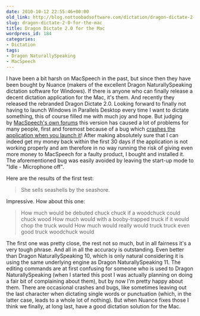 ```yaml
---
date: 2010-10-12 22:55:46+00:00
old_link: http://blog.nottoobadsoftware.com/dictation/dragon-dictate-2-0-for-the-mac/
slug: dragon-dictate-2-0-for-the-mac
title: Dragon Dictate 2.0 for the Mac
wordpress_id: 184
categories:
- Dictation
tags:
- Dragon NaturallySpeaking
- MacSpeech
---
```


I have been a bit harsh on MacSpeech in the past, but since then they have been bought by Nuance (makers of the excellent Dragon NaturallySpeaking dictation software for Windows). If there is anyone who can finally release a decent dictation application for the Mac, it's them. And recently they released the rebranded Dragon Dictate 2.0. Looking forward to finally not having to launch Windows in Parallels Desktop every time I want to dictate something, this of course filled me with much joy and hope. But judging by [MacSpeech's own forums](http://www.macspeech.com/extensions/forums/topic.php?id=1012#post-4794) this version has caused a lot of problems for many people, first and foremost because of a bug which [crashes the application when you launch it](http://www.macspeech.com/extensions/forums/topic.php?id=1123)! After making absolutely sure that I can indeed get my money back within the first 30 days if the application is not working properly and am therefore in no way running the risk of giving even more money to MacSpeech for a faulty product, I bought and installed it. The aforementioned bug was easily avoided by leaving the start-up mode to "Idle - Microphone off".

<!-- more -->

Here are the results of the first test:

<blockquote>She sells seashells by the seashore.</blockquote>

Impressive. How about this one:

<blockquote>How much would be debuted chuck chuck if a woodchuck could chuck wood
How much would with a booby-trapped truck if it would chop the truck would
How much would really would truck truck even good truck woodchuck would
</blockquote>

The first one was pretty close, the rest not so much, but in all fairness it's a very tough phrase. And all in all the accuracy is outstanding. Even better than Dragon NaturallySpeaking 10, which is only natural considering it is using the same underlying engine as Dragon NaturallySpeaking 11. The editing commands are at first confusing for someone who is used to Dragon NaturallySpeaking (when I started this post I was actually planning on doing a fair bit of complaining about them), but by now I'm pretty happy about them. There are occasional crashes and bugs, like sometimes leaving out the last character when dictating single words or punctuation (which, in the latter case, leads to a whole lot of nothing). But when Nuance fixes those I think we finally, at long last, have a good dictation solution for the Mac.
